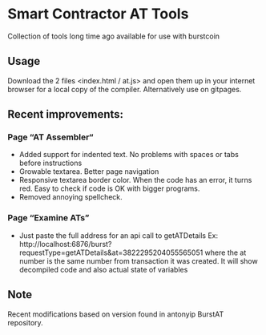 # Smart Contractor AT Tools
Collection of tools long time ago available for use with burstcoin

## Usage
Download the 2 files <index.html / at.js> and open them up in your internet browser for a local copy of the compiler. Alternatively use on gitpages.

## Recent improvements:
### Page “AT Assembler“
* Added support for indented text. No problems with spaces or tabs before instructions
* Growable textarea. Better page navigation
* Responsive textarea border color. When the code has an error, it turns red. Easy to check if code is OK with bigger programs.
* Removed annoying spellcheck.
### Page “Examine ATs”
* Just paste the full address for an api call to getATDetails Ex: http://localhost:6876/burst?requestType=getATDetails&at=3822295204055565051 where the at number is the same number from transaction it was created. It will show decompiled code and also actual state of variables

## Note
Recent modifications based on version found in antonyip BurstAT repository.
